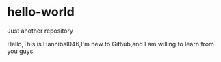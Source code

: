 # hello-world
Just another repository

Hello,This is Hannibal046,I'm new to Github,and I am willing to learn from you guys.
